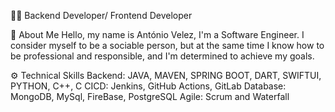 
👨‍💻 Backend Developer/ Frontend Developer

🚀 About Me
Hello, my name is António Velez, I'm a Software Engineer. I consider myself to be a sociable person, but at the same time I know how to be professional and responsible, and I'm determined to achieve my goals.

⚙️ Technical Skills
Backend: JAVA, MAVEN, SPRING BOOT, DART, SWIFTUI, PYTHON, C++, C
CICD: Jenkins, GitHub Actions, GitLab
Database: MongoDB, MySql, FireBase, PostgreSQL
Agile: Scrum and Waterfall
